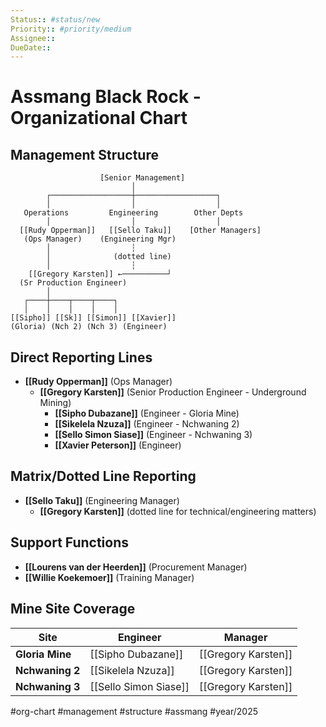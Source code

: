 ```yaml
---
Status:: #status/new
Priority:: #priority/medium
Assignee:: 
DueDate:: 
---
```


# Assmang Black Rock - Organizational Chart

## Management Structure

```
                    [Senior Management]
                           │
        ┌──────────────────┼──────────────────┐
        │                  │                  │
   Operations         Engineering        Other Depts
        │                  │                  │
  [[Rudy Opperman]]   [[Sello Taku]]    [Other Managers]
   (Ops Manager)    (Engineering Mgr)
        │                  ┆
        │              (dotted line)
        │                  ┆
    [[Gregory Karsten]] ←──────────┘
  (Sr Production Engineer)
        │
   ┌────┼────┬────┬────┐
   │    │    │    │    │
[[Sipho]] [[Sk]] [[Simon]] [[Xavier]]
(Gloria) (Nch 2) (Nch 3) (Engineer)
```

## Direct Reporting Lines
- **[[Rudy Opperman]]** (Ops Manager)
  - **[[Gregory Karsten]]** (Senior Production Engineer - Underground Mining)
    - **[[Sipho Dubazane]]** (Engineer - Gloria Mine)
    - **[[Sikelela Nzuza]]** (Engineer - Nchwaning 2)  
    - **[[Sello Simon Siase]]** (Engineer - Nchwaning 3)
    - **[[Xavier Peterson]]** (Engineer)

## Matrix/Dotted Line Reporting
- **[[Sello Taku]]** (Engineering Manager)
  - **[[Gregory Karsten]]** (dotted line for technical/engineering matters)

## Support Functions
- **[[Lourens van der Heerden]]** (Procurement Manager)
- **[[Willie Koekemoer]]** (Training Manager)

## Mine Site Coverage
| Site | Engineer | Manager |
|------|----------|---------|
| **Gloria Mine** | [[Sipho Dubazane]] | [[Gregory Karsten]] |
| **Nchwaning 2** | [[Sikelela Nzuza]] | [[Gregory Karsten]] |
| **Nchwaning 3** | [[Sello Simon Siase]] | [[Gregory Karsten]] |

#org-chart #management #structure #assmang #year/2025